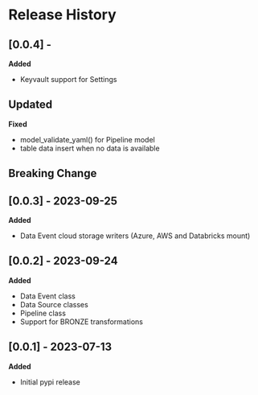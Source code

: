 # Release History

## [0.0.4] - 
**Added**
- Keyvault support for Settings

**Updated**
- 

**Fixed**
- model_validate_yaml() for Pipeline model
- table data insert when no data is available

**Breaking Change**
-

## [0.0.3] - 2023-09-25
**Added**
- Data Event cloud storage writers (Azure, AWS and Databricks mount)

## [0.0.2] - 2023-09-24
**Added**
- Data Event class
- Data Source classes
- Pipeline class
- Support for BRONZE transformations

## [0.0.1] - 2023-07-13
**Added**
- Initial pypi release
